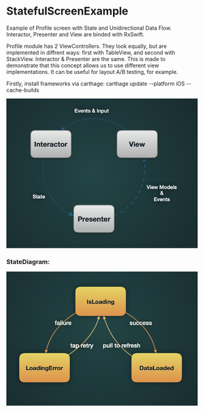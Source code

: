 # StatefulScreenExample

Example of Profile screen with State and Unidirectional Data Flow. 
Interactor, Presenter and View are binded with RxSwift.

Profile module has 2 ViewControllers. They look equally, but are implemented in diffrent ways: first with TableView, and second with StackView. Interactor & Presenter are the same. This is made to demonstrate that this concept allows us to use different view implementations. It can be useful for layout A/B testing, for example.

Firstly, install frameworks via carthage: carthage update --platform iOS --cache-builds

![UDF](UDF.png)

### StateDiagram:
![StateDiagram](StateDiagram.png)
